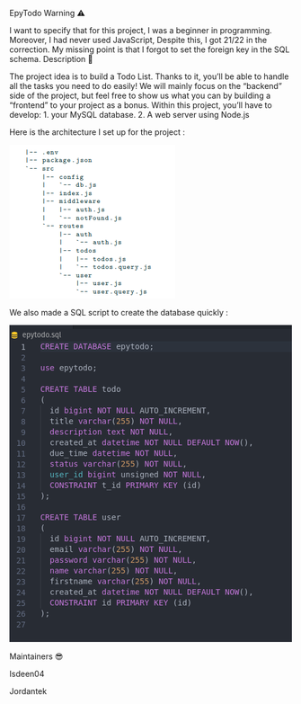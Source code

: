 EpyTodo
Warning ⚠️

I want to specify that for this project,
I was a beginner in programming.
Moreover, I had never used JavaScript,
Despite this, I got 21/22 in the correction.
My missing point is that I forgot to set the foreign key in the SQL schema.
Description 🌄

The project idea is to build a Todo List.
Thanks to it, you’ll be able to handle all the tasks you need to do easily!
We will mainly focus on the “backend” side of the project,
but feel free to show us what you can by building a “frontend” to your project as a bonus.
Within this project, you’ll have to develop:
      1. your MySQL database.
      2. A web server using Node.js

Here is the architecture I set up for the project :


<picture>
  <img alt="Shows an illustrated sun in light mode and a moon with stars in dark mode."src = "archi.png">
</picture>


We also made a SQL script to create the database quickly :



<picture>
  <img alt="Shows an illustrated sun in light mode and a moon with stars in dark mode."src = "sql.png">
</picture>




Maintainers 😎


Isdeen04


Jordantek